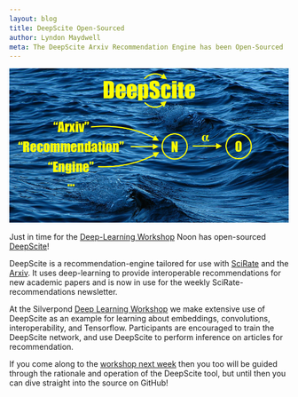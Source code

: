 ```yaml
---
layout: blog
title: DeepScite Open-Sourced
author: Lyndon Maydwell
meta: The DeepScite Arxiv Recommendation Engine has been Open-Sourced
---
```

<!-- /img/blog/deepscite -->

[![](./deepscite_splash.jpg)](https://github.com/silky/deep-scite)

Just in time for the
[Deep-Learning Workshop](/2016/09/15/Deep-Learning-Workshop-Sep-2016.html)
Noon has open-sourced [DeepScite](https://github.com/silky/deep-scite)!

DeepScite is a recommendation-engine tailored for use with [SciRate](https://scirate.com/)
and the [Arxiv](http://arxiv.org/). It uses deep-learning to provide interoperable recommendations
for new academic papers and is now in use for the weekly SciRate-recommendations
newsletter.


<!--more-->

At the Silverpond [Deep Learning Workshop](http://silverpond.com.au/workshops) we make extensive use of DeepScite as
an example for learning about embeddings, convolutions, interoperability, and
Tensorflow. Participants are encouraged to train the DeepScite network, and
use DeepScite to perform inference on articles for recommendation.

If you come along to the [workshop next week](/2016/09/15/Deep-Learning-Workshop-Sep-2016.html) then you too will be
guided through the rationale and operation of the DeepScite tool, but until
then you can dive straight into the source on GitHub!
